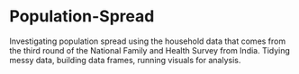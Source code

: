 # Population-Spread
Investigating population spread using the household data that comes from the third round of the National Family and Health Survey from India. Tidying messy data, building data frames, running visuals for analysis.
